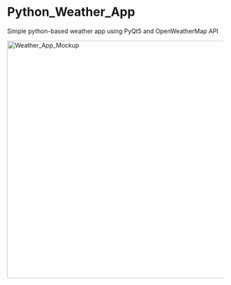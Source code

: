 # Python_Weather_App
Simple python-based weather app using PyQt5 and OpenWeatherMap API


<img width="985" height="552" alt="Weather_App_Mockup" src="https://github.com/user-attachments/assets/c09cdf49-dd29-4e72-93b4-2b115fd13b06" />
